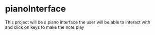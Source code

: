 # pianoInterface
This project will be a piano interface the user will be able to interact with and click on keys to make the note play
